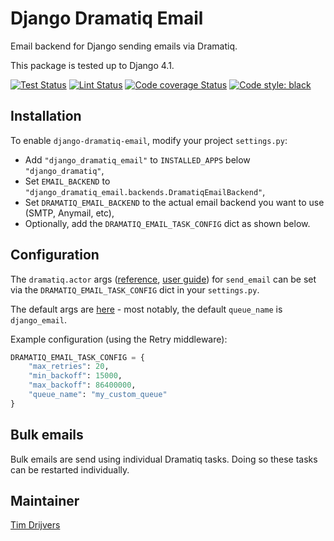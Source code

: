 # Django Dramatiq Email

Email backend for Django sending emails via Dramatiq.

This package is tested up to Django 4.1.

[![Test Status](https://github.com/SendCloud/django-dramatiq-email/workflows/Test/badge.svg?branch=master)](https://github.com/SendCloud/django-dramatiq-email/actions?query=workflow%3ATest)
[![Lint Status](https://github.com/SendCloud/django-dramatiq-email/workflows/Lint/badge.svg?branch=master)](https://github.com/SendCloud/django-dramatiq-email/actions?query=workflow%3ALint)
[![Code coverage Status](https://codecov.io/gh/SendCloud/django-dramatiq-email/branch/master/graph/badge.svg)](https://codecov.io/gh/SendCloud/django-dramatiq-email)
[![Code style: black](https://img.shields.io/badge/code%20style-black-000000.svg)](https://github.com/psf/black)

## Installation

To enable `django-dramatiq-email`, modify your project `settings.py`:

- Add `"django_dramatiq_email"` to `INSTALLED_APPS` below `"django_dramatiq"`,
- Set `EMAIL_BACKEND` to `"django_dramatiq_email.backends.DramatiqEmailBackend"`,
- Set `DRAMATIQ_EMAIL_BACKEND` to the actual email backend you want to use (SMTP, Anymail, etc),
- Optionally, add the `DRAMATIQ_EMAIL_TASK_CONFIG` dict as shown below.

## Configuration

The `dramatiq.actor` args ([reference](https://dramatiq.io/reference.html#dramatiq.actor), [user guide](https://dramatiq.io/guide.html)) for `send_email` can be set via the `DRAMATIQ_EMAIL_TASK_CONFIG` dict in your `settings.py`.

The default args are [here](django_dramatiq_email/tasks.py) - most notably, the default `queue_name` is `django_email`.

Example configuration (using the Retry middleware):

```python
DRAMATIQ_EMAIL_TASK_CONFIG = {
    "max_retries": 20,
    "min_backoff": 15000,
    "max_backoff": 86400000,
    "queue_name": "my_custom_queue"
}
```

## Bulk emails
Bulk emails are send using individual Dramatiq tasks. Doing so these tasks can be restarted individually.

## Maintainer
[Tim Drijvers](http://github.com/timdrijvers)
